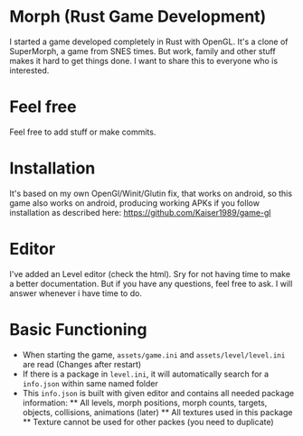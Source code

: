 # Morph (Rust Game Development)
I started a game developed completely in Rust with OpenGL. It's a clone of SuperMorph, a game from SNES times. 
But work, family and other stuff makes it hard to get things done. I want to share this to everyone who is interested.

# Feel free
Feel free to add stuff or make commits.

# Installation
It's based on my own OpenGl/Winit/Glutin fix, that works on android, so this game also works on android, producing working APKs if you follow installation as described here:
https://github.com/Kaiser1989/game-gl

# Editor
I've added an Level editor (check the html). Sry for not having time to make a better documentation. But if you have any questions, feel free to ask. I will answer whenever i have time to do.

# Basic Functioning
* When starting the game, `assets/game.ini` and `assets/level/level.ini` are read (Changes after restart)
* If there is a package in `level.ini`, it will automatically search for a `info.json` within same named folder
* This `info.json` is built with given editor and contains all needed package information:
** All levels, morph positions, morph counts, targets, objects, collisions, animations (later)
** All textures used in this package
** Texture cannot be used for other packes (you need to duplicate)
